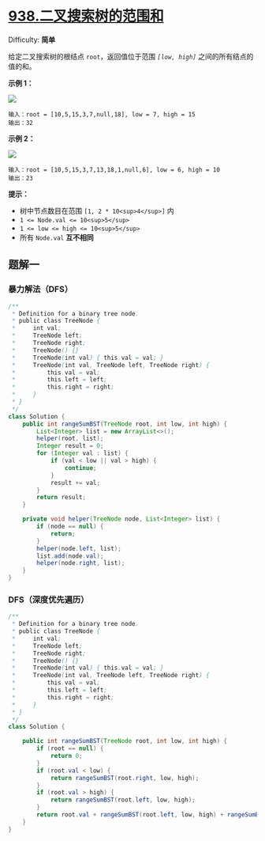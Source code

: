# [938.二叉搜索树的范围和](https://leetcode-cn.com/problems/range-sum-of-bst/)

Difficulty: **简单**

给定二叉搜索树的根结点 `root`，返回值位于范围 _`[low, high]`_ 之间的所有结点的值的和。

**示例 1：**

![](https://assets.leetcode.com/uploads/2020/11/05/bst1.jpg)

```
输入：root = [10,5,15,3,7,null,18], low = 7, high = 15
输出：32
```

**示例 2：**

![](https://assets.leetcode.com/uploads/2020/11/05/bst2.jpg)

```
输入：root = [10,5,15,3,7,13,18,1,null,6], low = 6, high = 10
输出：23
```

**提示：**

*   树中节点数目在范围 `[1, 2 * 10<sup>4</sup>]` 内
*   `1 <= Node.val <= 10<sup>5</sup>`
*   `1 <= low <= high <= 10<sup>5</sup>`
*   所有 `Node.val` **互不相同**


## 题解一

### 暴力解法（DFS）

```java
/**
 * Definition for a binary tree node.
 * public class TreeNode {
 *     int val;
 *     TreeNode left;
 *     TreeNode right;
 *     TreeNode() {}
 *     TreeNode(int val) { this.val = val; }
 *     TreeNode(int val, TreeNode left, TreeNode right) {
 *         this.val = val;
 *         this.left = left;
 *         this.right = right;
 *     }
 * }
 */
class Solution {
    public int rangeSumBST(TreeNode root, int low, int high) {
        List<Integer> list = new ArrayList<>();
        helper(root, list);
        Integer result = 0;
        for (Integer val : list) {
            if (val < low || val > high) {
                continue;
            }
            result += val;
        }
        return result;
    }

    private void helper(TreeNode node, List<Integer> list) {
        if (node == null) {
            return;
        }
        helper(node.left, list);
        list.add(node.val);
        helper(node.right, list);
    }
}
```

### DFS（深度优先遍历）

```java
/**
 * Definition for a binary tree node.
 * public class TreeNode {
 *     int val;
 *     TreeNode left;
 *     TreeNode right;
 *     TreeNode() {}
 *     TreeNode(int val) { this.val = val; }
 *     TreeNode(int val, TreeNode left, TreeNode right) {
 *         this.val = val;
 *         this.left = left;
 *         this.right = right;
 *     }
 * }
 */
class Solution {

    public int rangeSumBST(TreeNode root, int low, int high) {
        if (root == null) {
            return 0;
        }
        if (root.val < low) {
            return rangeSumBST(root.right, low, high);
        }
        if (root.val > high) {
            return rangeSumBST(root.left, low, high);
        }
        return root.val + rangeSumBST(root.left, low, high) + rangeSumBST(root.right, low, high);
    }
}
```